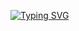 [![Typing SVG](https://readme-typing-svg.demolab.com?font=Fira+Code&size=24&duration=999&pause=999&color=07F700&background=FFFFFF00&center=true&vCenter=true&height=53&lines=S+E+C+U+R+I+T+Y)]()
